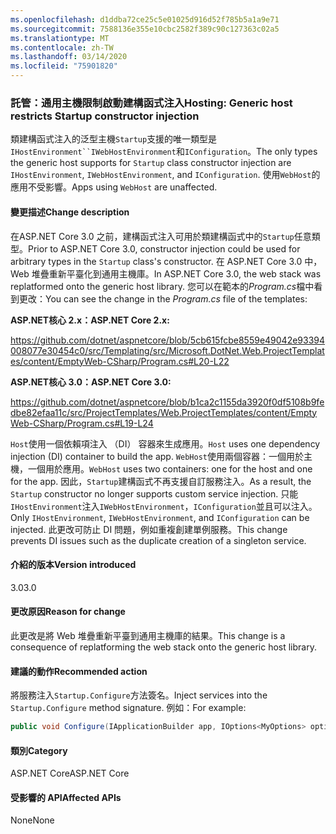 ```yaml
---
ms.openlocfilehash: d1ddba72ce25c5e01025d916d52f785b5a1a9e71
ms.sourcegitcommit: 7588136e355e10cbc2582f389c90c127363c02a5
ms.translationtype: MT
ms.contentlocale: zh-TW
ms.lasthandoff: 03/14/2020
ms.locfileid: "75901820"
---
```

### <a name="hosting-generic-host-restricts-startup-constructor-injection"></a><span data-ttu-id="5e699-101">託管：通用主機限制啟動建構函式注入</span><span class="sxs-lookup"><span data-stu-id="5e699-101">Hosting: Generic host restricts Startup constructor injection</span></span>

<span data-ttu-id="5e699-102">類建構函式注入的泛型主機`Startup`支援的唯一類型是`IHostEnvironment``IWebHostEnvironment`和`IConfiguration`。</span><span class="sxs-lookup"><span data-stu-id="5e699-102">The only types the generic host supports for `Startup` class constructor injection are `IHostEnvironment`, `IWebHostEnvironment`, and `IConfiguration`.</span></span> <span data-ttu-id="5e699-103">使用`WebHost`的應用不受影響。</span><span class="sxs-lookup"><span data-stu-id="5e699-103">Apps using `WebHost` are unaffected.</span></span>

#### <a name="change-description"></a><span data-ttu-id="5e699-104">變更描述</span><span class="sxs-lookup"><span data-stu-id="5e699-104">Change description</span></span>

<span data-ttu-id="5e699-105">在ASP.NET Core 3.0 之前，建構函式注入可用於類建構函式中的`Startup`任意類型。</span><span class="sxs-lookup"><span data-stu-id="5e699-105">Prior to ASP.NET Core 3.0, constructor injection could be used for arbitrary types in the `Startup` class's constructor.</span></span> <span data-ttu-id="5e699-106">在 ASP.NET Core 3.0 中，Web 堆疊重新平臺化到通用主機庫。</span><span class="sxs-lookup"><span data-stu-id="5e699-106">In ASP.NET Core 3.0, the web stack was replatformed onto the generic host library.</span></span> <span data-ttu-id="5e699-107">您可以在範本的*Program.cs*檔中看到更改：</span><span class="sxs-lookup"><span data-stu-id="5e699-107">You can see the change in the *Program.cs* file of the templates:</span></span>

<span data-ttu-id="5e699-108">**ASP.NET核心 2.x：**</span><span class="sxs-lookup"><span data-stu-id="5e699-108">**ASP.NET Core 2.x:**</span></span>

<https://github.com/dotnet/aspnetcore/blob/5cb615fcbe8559e49042e93394008077e30454c0/src/Templating/src/Microsoft.DotNet.Web.ProjectTemplates/content/EmptyWeb-CSharp/Program.cs#L20-L22>

<span data-ttu-id="5e699-109">**ASP.NET核心 3.0：**</span><span class="sxs-lookup"><span data-stu-id="5e699-109">**ASP.NET Core 3.0:**</span></span>

<https://github.com/dotnet/aspnetcore/blob/b1ca2c1155da3920f0df5108b9fedbe82efaa11c/src/ProjectTemplates/Web.ProjectTemplates/content/EmptyWeb-CSharp/Program.cs#L19-L24>

<span data-ttu-id="5e699-110">`Host`使用一個依賴項注入 （DI） 容器來生成應用。</span><span class="sxs-lookup"><span data-stu-id="5e699-110">`Host` uses one dependency injection (DI) container to build the app.</span></span> <span data-ttu-id="5e699-111">`WebHost`使用兩個容器：一個用於主機，一個用於應用。</span><span class="sxs-lookup"><span data-stu-id="5e699-111">`WebHost` uses two containers: one for the host and one for the app.</span></span> <span data-ttu-id="5e699-112">因此，`Startup`建構函式不再支援自訂服務注入。</span><span class="sxs-lookup"><span data-stu-id="5e699-112">As a result, the `Startup` constructor no longer supports custom service injection.</span></span> <span data-ttu-id="5e699-113">只能`IHostEnvironment`注入`IWebHostEnvironment`，`IConfiguration`並且可以注入。</span><span class="sxs-lookup"><span data-stu-id="5e699-113">Only `IHostEnvironment`, `IWebHostEnvironment`, and `IConfiguration` can be injected.</span></span> <span data-ttu-id="5e699-114">此更改可防止 DI 問題，例如重複創建單例服務。</span><span class="sxs-lookup"><span data-stu-id="5e699-114">This change prevents DI issues such as the duplicate creation of a singleton service.</span></span>

#### <a name="version-introduced"></a><span data-ttu-id="5e699-115">介紹的版本</span><span class="sxs-lookup"><span data-stu-id="5e699-115">Version introduced</span></span>

<span data-ttu-id="5e699-116">3.0</span><span class="sxs-lookup"><span data-stu-id="5e699-116">3.0</span></span>

#### <a name="reason-for-change"></a><span data-ttu-id="5e699-117">更改原因</span><span class="sxs-lookup"><span data-stu-id="5e699-117">Reason for change</span></span>

<span data-ttu-id="5e699-118">此更改是將 Web 堆疊重新平臺到通用主機庫的結果。</span><span class="sxs-lookup"><span data-stu-id="5e699-118">This change is a consequence of replatforming the web stack onto the generic host library.</span></span>

#### <a name="recommended-action"></a><span data-ttu-id="5e699-119">建議的動作</span><span class="sxs-lookup"><span data-stu-id="5e699-119">Recommended action</span></span>

<span data-ttu-id="5e699-120">將服務注入`Startup.Configure`方法簽名。</span><span class="sxs-lookup"><span data-stu-id="5e699-120">Inject services into the `Startup.Configure` method signature.</span></span> <span data-ttu-id="5e699-121">例如：</span><span class="sxs-lookup"><span data-stu-id="5e699-121">For example:</span></span>

```csharp
public void Configure(IApplicationBuilder app, IOptions<MyOptions> options)
```

#### <a name="category"></a><span data-ttu-id="5e699-122">類別</span><span class="sxs-lookup"><span data-stu-id="5e699-122">Category</span></span>

<span data-ttu-id="5e699-123">ASP.NET Core</span><span class="sxs-lookup"><span data-stu-id="5e699-123">ASP.NET Core</span></span>

#### <a name="affected-apis"></a><span data-ttu-id="5e699-124">受影響的 API</span><span class="sxs-lookup"><span data-stu-id="5e699-124">Affected APIs</span></span>

<span data-ttu-id="5e699-125">None</span><span class="sxs-lookup"><span data-stu-id="5e699-125">None</span></span>

<!-- 

#### Affected APIs

Not detectable via API analysis

-->
